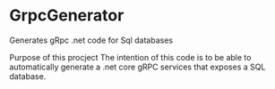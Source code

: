 # GrpcGenerator
Generates gRpc .net code for Sql databases

Purpose of this procject
The intention of this code is to be able to automatically generate a .net core gRPC services that exposes a SQL database.
